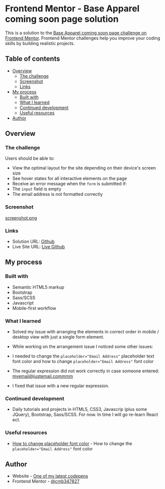 # Frontend Mentor - Base Apparel coming soon page solution

This is a solution to the [Base Apparel coming soon page challenge on Frontend Mentor](https://www.frontendmentor.io/challenges/base-apparel-coming-soon-page-5d46b47f8db8a7063f9331a0). Frontend Mentor challenges help you improve your coding skills by building realistic projects. 

## Table of contents

- [Overview](#overview)
  - [The challenge](#the-challenge)
  - [Screenshot](#screenshot)
  - [Links](#links)
- [My process](#my-process)
  - [Built with](#built-with)
  - [What I learned](#what-i-learned)
  - [Continued development](#continued-development)
  - [Useful resources](#useful-resources)
- [Author](#author)

## Overview

### The challenge

Users should be able to:

- View the optimal layout for the site depending on their device's screen size
- See hover states for all interactive elements on the page
- Receive an error message when the `form` is submitted if:
- The `input` field is empty
- The email address is not formatted correctly

### Screenshot

[screenshot.png](https://postimg.cc/WFqcKnVw)

### Links

- Solution URL: [Github](https://github.com/cmb347827/base-apparel-coming-soon-master-version2-github.io)
- Live Site URL: [Live Github](https://cmb347827.github.io/base-apparel-coming-soon-master-version2-github.io/)

## My process

### Built with

- Semantic HTML5 markup
- Bootstrap
- Sass/SCSS
- Javascript
- Mobile-first workflow


### What I learned

- Solved my issue with arranging the elements in correct order in mobile / desktop view with just a single form element.

- While working on the arrangement issue I noticed some other issues:

- I needed to change the `placeholder="Email Address"` placeholder text font color and how to change `placeholder="Email Address"` font color

- The regular expression did not work correctly in case someone entered: myemail@justemail.commmm

- I fixed that issue with a new regular expression.


### Continued development

- Daily tutorials and projects in HTML5, CSS3, Javascrip (plus some JQuery), Bootstrap, Sass/SCSS. For now. In time I will go re-learn React ect.

### Useful resources

- [How to change placeholder font color](https://developer.mozilla.org/en-US/docs/Web/CSS/::placeholder) - How to change the `placeholder="Email Address"` font color

## Author

- Website - [One of my latest codepens](https://codepen.io/cynthiab72/pen/oNybYON)
- Frontend Mentor - [@cmb347827](https://www.frontendmentor.io/profile/cmb347827)


